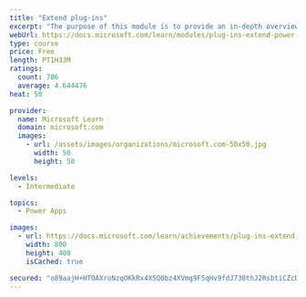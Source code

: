 ```yaml
---
title: "Extend plug-ins"
excerpt: "The purpose of this module is to provide an in-depth overview of plug-ins as it relates to Power Platform development. This module will review how and when plug-ins are implemented, how they are registered and deployed, and the various configuration options that are available during plug-in registration."
webUrl: https://docs.microsoft.com/learn/modules/plug-ins-extend-power-platform/
type: course
price: Free
length: PT1H33M
ratings:
  count: 706
  average: 4.644476
heat: 50

provider:
  name: Microsoft Learn
  domain: microsoft.com
  images:
    - url: /assets/images/organizations/microsoft.com-50x50.jpg
      width: 50
      height: 50

levels:
  - Intermediate

topics:
  - Power Apps

images:
  - url: https://docs.microsoft.com/learn/achievements/plug-ins-extend-power-platform-social.png
    width: 800
    height: 400
    isCached: true

secured: "o89aajH+HTOAXroNzqOKkRx4X5Q0bz4XVmg9F5qHv9fdJ730thJ2RsbtiCZcDrkeFUQQT7e6oN6ScviJbFL4Xq5MjoitxVtWU5PJWLvso0V5yhnCcJqJxwxJomF55nhmJvxHWDejBU2XmzfpAECfSH56N9ddINdFdYndX8xwyDHaaMQAHGYoSXdUcrXuOHfsOZsDrDYQN5ZProW2AWfwN75SYh/FAQYM1tsu1z7P4nQ6/Sr0mNDatfxoV6TzuHnW2Cgdc7luM5a76qQzdXIwqkFy1Hobjr+n19xvw4FMYzPgxsHbIn6XmjnCUElVJOj6JsR8KwvpLoU6nP8OSRY4FtMv9/0xULg14TpWoc5qCsXoDJA2LRX7VXDDcbKZ2N3goCyYy0arwKy81OwNLpbVt0gPfYjFAUiSwHaojqwVkgs=;44vfGtMbJ6wZSaP2hnRlJg=="
---
```


